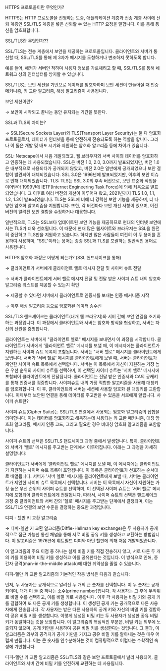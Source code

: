 HTTPS 프로토콜이란 무엇인가?

 

HTTPS는 HTTP 프로토콜을 진행하는 도중, 애플리케이션 계층과 전송 계층 사이에 신뢰 계층인 SSL/TLS 계층을 넣은 신뢰할 수 있는 HTTP 요청을 말합니다. 이를 통해 통신을 암호화합니다.

 

SSL/TLS란 무엇인가??

 

SSL/TLS는 전송 계층에서 보안을 제공하는 프로토콜입니다. 클라이언트와 서버가 통신할 때, SSL/TLS를 통해 제 3자가 메시지를 도청하거나 변조하지 못하도록 합니다.

예를 들어, 해커가 서버인 척하며 사용자 정보를 가로채려고 할 때, SSL/TLS를 통해 네트워크 상의 인터셉터를 방지할 수 있습니다.

SSL/TLS는 보안 세션을 기반으로 데이터를 암호화하며 보안 세션이 만들어질 때 인증 메커니즘, 키 교환 알고리즘, 해싱 알고리즘이 사용됩니다.

 

보안 세션이란?

→ 보안이 시작되고 끝나는 동안 유지되는 기간을 뜻한다.

SSL과 TLS의 차이는?

→ SSL(Secure Sockets Layer)와 TLS(Transport Layer Security)는 둘 다 암호화 프로토콜로서, 데이터가 인터넷을 통해 안전하게 전송되도록 하는 역할을 합니다. 그러나 이 둘은 개발 및 배포 시기와 지원하는 암호화 알고리즘 등에 차이가 있습니다.

SSL: Netscape에서 처음 개발되었고, 웹 브라우저와 서버 사이의 데이터를 암호화하고 인증하는 데 사용되었습니다. SSL은 버전 1.0, 2.0, 3.0까지 발표되었지만, 버전 1.0은 내부적으로 사용되다가 공개되지 않았고, 버전 2.0은 일반에게 공개되었으나 보안 결함이 발견되어 대체되었습니다. SSL 3.0은 1996년에 발표되었지만, 이후의 보안 이슈로 인해 대체되었습니다.
TLS: TLS는 SSL 3.0의 후속 버전으로, 보안 표준화 작업을 이어받아 1999년에 IETF(Internet Engineering Task Force)에 의해 처음으로 발표되었습니다. 그 이후로 여러 버전의 개선이 이루어져 왔고, 2021년까지 TLS 1.0, 1.1, 1.2, 1.3이 발표되었습니다.
TLS는 SSL에 비해 더 강력한 보안 기능을 제공하며, 더 다양한 암호화 알고리즘을 지원합니다. 또한, 각 버전마다 보안 개선 사항이 있으며, 이전 버전의 알려진 보안 결함을 수정하거나 대응합니다.

일반적으로, TLS는 SSL보다 업데이트된 보안 기능을 제공하므로 현대의 인터넷 보안에서는 TLS가 더욱 선호됩니다. 이 때문에 현재 많은 웹사이트와 브라우저는 SSL을 완전히 중단하고 TLS만을 지원하고 있습니다. 하지만 많은 사람들이 여전히 이 두 용어를 혼용하여 사용하며, "SSL"이라는 용어는 종종 SSL과 TLS를 포괄하는 일반적인 용어로 사용됩니다.

 

HTTPS 암호화 과정은 어떻게 되는가? (SSL 핸드셰이크를 통해)

 

→ 클라이언트가 서버에게 클라이언트 헬로 메시지 전달 및 사이퍼 슈트 전달

→ 서버가 클라이언트에게 서버 헬로 메시지 전달 및 전달 받은 사이퍼 슈트 내의 암호화 알고리즘 리스트를 제공할 수 있는지 확인

→ 제공할 수 있다면 서버에서 클라이언트로 인증서를 보내는 인증 메커니즘 시작

→ 이후 해싱 알고리즘 등으로 암호화된 데이터 송수신

 

SSL/TLS 핸드셰이크는 클라이언트(대개 웹 브라우저)와 서버 간에 보안 연결을 초기화하는 과정입니다. 이 과정에서 클라이언트와 서버는 암호화 방식을 협상하고, 서버는 자신의 신원을 증명합니다.

클라이언트는 서버에게 "클라이언트 헬로" 메시지를 보내면서 이 과정을 시작합니다. 클라이언트가 서버에게 '클라이언트 헬로' 메시지를 보낼 때, 이 메시지에는 클라이언트가 지원하는 사이퍼 슈트 목록이 포함됩니다.
서버는 "서버 헬로" 메시지를 클라이언트에게 보냅니다. 서버가 '서버 헬로' 메시지를 클라이언트에게 보낼 때, 서버는 클라이언트가 제안한 사이퍼 슈트 목록에서 선택합니다. 서버는 이 목록에서 자신이 지원하는 가장 높은 우선 순위의 사이퍼 슈트를 선택하며, 이 선택된 사이퍼 슈트는 '서버 헬로' 메시지에 포함되어 클라이언트에게 전달됩니다.
클라이언트는 전달 받은 인증서와 CA의 공캐키를 통해 인증서를 검증합니다. 사이퍼슈트 내의 가장 적합한 알고리즘을 사용해 대칭키를 암호화합니다.
이 후, 클라이언트와 서버는 세션에 사용할 암호화 된 대칭키를 교환합니다.
이제부터 보안된 연결을 통해 데이터를 주고받을 수 있음을 서로에게 알립니다.
사이퍼 슈트란?

사이퍼 슈트(Cipher Suite)는 SSL/TLS 연결에서 사용되는 암호화 알고리즘의 집합을 의미합니다. 이는 데이터를 암호화하고 해독하는데 사용되는 키 교환 메커니즘, 대칭 암호화 알고리즘, 메시지 인증 코드, 그리고 필요한 경우 비대칭 암호화 알고리즘을 포함합니다.

사이퍼 슈트의 선택은 SSL/TLS 핸드셰이크 과정 중에서 발생합니다. 특히, 클라이언트와 서버가 '헬로' 메시지를 주고받는 단계에서 이루어집니다. 아래는 그 과정을 자세히 설명합니다:

클라이언트가 서버에게 '클라이언트 헬로' 메시지를 보낼 때, 이 메시지에는 클라이언트가 지원하는 사이퍼 슈트 목록이 포함됩니다. 이 목록은 클라이언트가 선호하는 순서대로 배열됩니다.
서버가 '서버 헬로' 메시지를 클라이언트에게 보낼 때, 서버는 클라이언트가 제안한 사이퍼 슈트 목록에서 선택합니다. 서버는 이 목록에서 자신이 지원하는 가장 높은 우선 순위의 사이퍼 슈트를 선택하며, 이 선택된 사이퍼 슈트는 '서버 헬로' 메시지에 포함되어 클라이언트에게 전달됩니다.
따라서, 사이퍼 슈트의 선택은 핸드셰이크 과정 중 클라이언트와 서버 간의 '헬로' 메시지를 주고받는 단계에서 결정되며, 이는 SSL/TLS 연결의 보안 수준을 결정하는 중요한 과정입니다.

디피 - 헬만 키 교환 알고리즘

→ 디피-헬만 키 교환 알고리즘(Diffie-Hellman key exchange)은 두 사용자가 공개적으로 접근 가능한 통신 채널을 통해 서로 비밀 공유 키를 생성하고 교환하는 방법입니다. 이 알고리즘은 1976년에 휘트필드 디피와 마틴 헬만에 의해 처음 개발되었습니다.

이 알고리즘의 주요 이점 중 하나는 실제 비밀 키를 직접 전송하지 않고, 서로 다른 두 개의 키를 이용하여 비밀 키를 생성하고 이를 공유한다는 것입니다. 이 방식으로 인해, 중간자 공격(man-in-the-middle attack)에 대한 취약성을 줄일 수 있습니다.

디피-헬만 키 교환 알고리즘의 기본적인 작동 방식은 다음과 같습니다:

먼저, 두 사용자는 공개적으로 알려진 두 개의 큰 숫자를 선택합니다. 이 두 숫자는 공개 키이며, 대개 이 둘 중 하나는 소수(prime number)입니다.
각 사용자는 그 후에 무작위로 비밀 수를 선택하고, 이를 비밀 키로 사용합니다.
이후 각 사용자는 비밀 키와 공개 키를 결합하여 또 다른 공개 키를 생성합니다. 이 생성된 공개 키는 공개적으로 다른 사용자에게 전송됩니다.
각 사용자는 받은 다른 사용자의 공개 키와 자신의 비밀 키를 결합하여 공유 비밀 키를 생성합니다. 이렇게 생성된 비밀 키는 두 사용자가 생성한 공유 비밀 키가 동일하다는 것을 보장합니다.
이 알고리즘의 핵심적인 부분은, 비밀 키는 외부에 노출되지 않으며, 공개 키만을 사용하여 공유 비밀 키를 생성한다는 것입니다. 그 결과, 이 알고리즘은 외부의 공격자가 공개 키만을 가지고 공유 비밀 키를 알아내는 것은 매우 어렵게 만듭니다. 이는 큰 숫자를 인수분해하는 것이 컴퓨팅적으로 어렵다는 수학적인 속성에 기반합니다.

디피-헬만 키 교환 알고리즘은 SSL/TLS와 같은 보안 프로토콜에서 널리 사용되어, 클라이언트와 서버 간에 비밀 키를 안전하게 교환하는 데 사용됩니다.